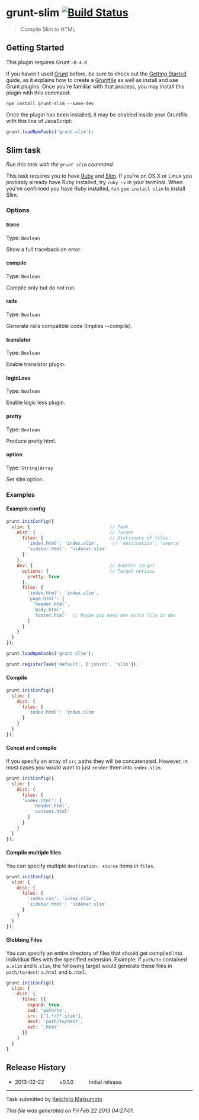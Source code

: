 # grunt-slim [![Build Status](https://secure.travis-ci.org/gruntjs/grunt-slim.png?branch=master)](http://travis-ci.org/matsumos/grunt-slim)

> Compile Slim to HTML



## Getting Started
This plugin requires Grunt `~0.4.0`

If you haven't used [Grunt](http://gruntjs.com/) before, be sure to check out the [Getting Started](http://gruntjs.com/getting-started) guide, as it explains how to create a [Gruntfile](http://gruntjs.com/sample-gruntfile) as well as install and use Grunt plugins. Once you're familiar with that process, you may install this plugin with this command:

```shell
npm install grunt-slim --save-dev
```

Once the plugin has been installed, it may be enabled inside your Gruntfile with this line of JavaScript:

```js
grunt.loadNpmTasks('grunt-slim');
```




## Slim task
_Run this task with the `grunt slim` command._

This task requires you to have [Ruby](http://www.ruby-lang.org/en/downloads/) and [Slim](http://slim-lang.com/). If you're on OS X or Linux you probably already have Ruby installed, try `ruby -v` in your terminal. When you've confirmed you have Ruby installed, run `gem install slim` to install Slim.

### Options

#### trace
Type: `Boolean`

Show a full traceback on error.

#### compile
Type: `Boolean`

Compile only but do not run.

#### rails
Type: `Boolean`

Generate rails compatible code (Implies --compile).

#### translator
Type: `Boolean`

Enable translator plugin.

#### logicLess
Type: `Boolean`

Enable logic less plugin.

#### pretty
Type: `Boolean`

Produce pretty html.

#### option
Type: `String|Array`

Set slim option.

### Examples

#### Example config

```javascript
grunt.initConfig({
  slim: {                              // Task
    dist: {                            // Target
      files: {                         // Dictionary of files
        'index.html': 'index.slim',     // 'destination': 'source'
        'sidebar.html': 'sidebar.slim'
      }
    },
    dev: {                             // Another target
      options: {                       // Target options
        pretty: true
      },
      files: {
        'index.html': 'index.slim',
        'page.html': [
          'header.html',
          'body.html',
          'footer.html'  // Maybe you need one extra file in dev
        ]
      }
    }
  }
});

grunt.loadNpmTasks('grunt-slim');

grunt.registerTask('default', ['jshint', 'slim']);
```

#### Compile

```javascript
grunt.initConfig({
  slim: {
    dist: {
      files: {
        'index.html': 'index.slim'
      }
    }
  }
});
```

#### Concat and compile

If you specify an array of `src` paths they will be concatenated. However, in most cases you would want to just `render` them into `index.slim`.

```javascript
grunt.initConfig({
  slim: {
    dist: {
      files: {
      'index.html': [
          'header.html',
          'content.html'
        ]
      }
    }
  }
});
```

#### Compile multiple files

You can specify multiple `destination: source` items in `files`.

```javascript
grunt.initConfig({
  slim: {
    dist: {
      files: {
        'index.css': 'index.slim',
        'sidebar.html': 'sidebar.slim'
      }
    }
  }
});
```

#### Globbing Files

You can specify an entire directory of files that should get compiled into individual files with the specified extension.
Example: if `path/to` contained `a.slim` and `b.slim`, the following target would generate these files in `path/to/dest`: `a.html` and `b.html`.

```javascript
grunt.initConfig({
  slim: {
    dist: {
      files: [{
        expand: true,
        cwd: 'path/to',
        src: ['{,*/}*.slim'],
        dest: 'path/to/dest',
        ext: '.html'
      }]
    }
  }
}
```

## Release History

 * 2013-02-22   v0.1.0   Initial release.

---

Task submitted by [Keiichiro Matsumoto](http://github.com/matsumos)

*This file was generated on Fri Feb 22 2013 04:27:01.*
